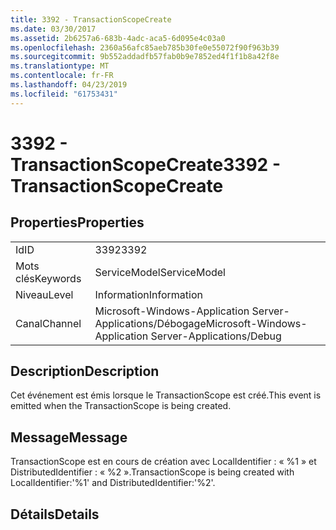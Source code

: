 ```yaml
---
title: 3392 - TransactionScopeCreate
ms.date: 03/30/2017
ms.assetid: 2b6257a6-683b-4adc-aca5-6d095e4c03a0
ms.openlocfilehash: 2360a56afc85aeb785b30fe0e55072f90f963b39
ms.sourcegitcommit: 9b552addadfb57fab0b9e7852ed4f1f1b8a42f8e
ms.translationtype: MT
ms.contentlocale: fr-FR
ms.lasthandoff: 04/23/2019
ms.locfileid: "61753431"
---
```

# <a name="3392---transactionscopecreate"></a><span data-ttu-id="8ba40-102">3392 - TransactionScopeCreate</span><span class="sxs-lookup"><span data-stu-id="8ba40-102">3392 - TransactionScopeCreate</span></span>
## <a name="properties"></a><span data-ttu-id="8ba40-103">Properties</span><span class="sxs-lookup"><span data-stu-id="8ba40-103">Properties</span></span>  
  
|||  
|-|-|  
|<span data-ttu-id="8ba40-104">Id</span><span class="sxs-lookup"><span data-stu-id="8ba40-104">ID</span></span>|<span data-ttu-id="8ba40-105">3392</span><span class="sxs-lookup"><span data-stu-id="8ba40-105">3392</span></span>|  
|<span data-ttu-id="8ba40-106">Mots clés</span><span class="sxs-lookup"><span data-stu-id="8ba40-106">Keywords</span></span>|<span data-ttu-id="8ba40-107">ServiceModel</span><span class="sxs-lookup"><span data-stu-id="8ba40-107">ServiceModel</span></span>|  
|<span data-ttu-id="8ba40-108">Niveau</span><span class="sxs-lookup"><span data-stu-id="8ba40-108">Level</span></span>|<span data-ttu-id="8ba40-109">Information</span><span class="sxs-lookup"><span data-stu-id="8ba40-109">Information</span></span>|  
|<span data-ttu-id="8ba40-110">Canal</span><span class="sxs-lookup"><span data-stu-id="8ba40-110">Channel</span></span>|<span data-ttu-id="8ba40-111">Microsoft-Windows-Application Server-Applications/Débogage</span><span class="sxs-lookup"><span data-stu-id="8ba40-111">Microsoft-Windows-Application Server-Applications/Debug</span></span>|  
  
## <a name="description"></a><span data-ttu-id="8ba40-112">Description</span><span class="sxs-lookup"><span data-stu-id="8ba40-112">Description</span></span>  
 <span data-ttu-id="8ba40-113">Cet événement est émis lorsque le TransactionScope est créé.</span><span class="sxs-lookup"><span data-stu-id="8ba40-113">This event is emitted when the TransactionScope is being created.</span></span>  
  
## <a name="message"></a><span data-ttu-id="8ba40-114">Message</span><span class="sxs-lookup"><span data-stu-id="8ba40-114">Message</span></span>  
 <span data-ttu-id="8ba40-115">TransactionScope est en cours de création avec LocalIdentifier : « %1 » et DistributedIdentifier : « %2 ».</span><span class="sxs-lookup"><span data-stu-id="8ba40-115">TransactionScope is being created with LocalIdentifier:'%1' and DistributedIdentifier:'%2'.</span></span>  
  
## <a name="details"></a><span data-ttu-id="8ba40-116">Détails</span><span class="sxs-lookup"><span data-stu-id="8ba40-116">Details</span></span>
